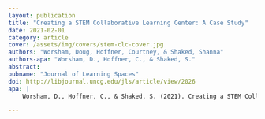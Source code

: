 ```yaml
---
layout: publication
title: "Creating a STEM Collaborative Learning Center: A Case Study"
date: 2021-02-01
category: article
cover: /assets/img/covers/stem-clc-cover.jpg
authors: "Worsham, Doug, Hoffner, Courtney, & Shaked, Shanna"
authors-apa: "Worsham, D., Hoffner, C., & Shaked, S."
abstract:    
pubname: "Journal of Learning Spaces"
doi: http://libjournal.uncg.edu/jls/article/view/2026
apa: |
    Worsham, D., Hoffner, C., & Shaked, S. (2021). Creating a STEM Collaborative Learning Center: A Case Study. Journal of Learning Spaces, 10(1). Retrieved from http://libjournal.uncg.edu/jls/article/view/2026

---
```


